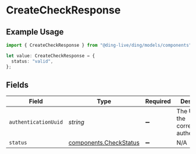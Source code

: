 # CreateCheckResponse

## Example Usage

```typescript
import { CreateCheckResponse } from "@ding-live/ding/models/components";

let value: CreateCheckResponse = {
  status: "valid",
};
```

## Fields

| Field                                                            | Type                                                             | Required                                                         | Description                                                      | Example                                                          |
| ---------------------------------------------------------------- | ---------------------------------------------------------------- | ---------------------------------------------------------------- | ---------------------------------------------------------------- | ---------------------------------------------------------------- |
| `authenticationUuid`                                             | *string*                                                         | :heavy_minus_sign:                                               | The UUID of the corresponding authentication.                    |                                                                  |
| `status`                                                         | [components.CheckStatus](../../models/components/checkstatus.md) | :heavy_minus_sign:                                               | N/A                                                              | valid                                                            |